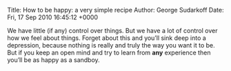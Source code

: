 Title: How to be happy: a very simple recipe
Author: George Sudarkoff
Date: Fri, 17 Sep 2010 16:45:12 +0000

We have little (if any) control over things. But we have a lot of
control over how we feel about things. Forget about this and you’ll sink
deep into a depression, because nothing is really and truly the way you
want it to be. But if you keep an open mind and try to learn from
**any** experience then you’ll be as happy as a sandboy.
